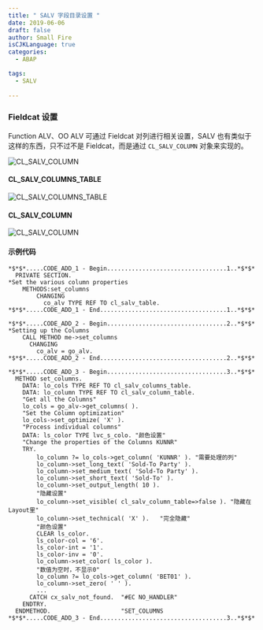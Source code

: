 ```yaml
---
title: " SALV 字段目录设置 "
date: 2019-06-06
draft: false
author: Small Fire
isCJKLanguage: true
categories: 
  - ABAP

tags: 
  - SALV
 
---
```


### Fieldcat 设置

Function ALV、OO ALV 可通过 Fieldcat 对列进行相关设置，SALV 也有类似于这样的东西，只不过不是 Fieldcat，而是通过 `CL_SALV_COLUMN` 对象来实现的。

![CL_SALV_COLUMN](/images/ABAP/SALV5.png)

#### CL_SALV_COLUMNS_TABLE

![CL_SALV_COLUMNS_TABLE](/images/ABAP/SALV6.png)

#### CL_SALV_COLUMN

![CL_SALV_COLUMN](/images/ABAP/SALV7.png)

#### 示例代码

```ABAP
*$*$*.....CODE_ADD_1 - Begin..................................1..*$*$*
  PRIVATE SECTION.
*Set the various column properties
    METHODS:set_columns
        CHANGING
          co_alv TYPE REF TO cl_salv_table.
*$*$*.....CODE_ADD_1 - End....................................1..*$*$*

*$*$*.....CODE_ADD_2 - Begin..................................2..*$*$*
*Setting up the Columns
    CALL METHOD me->set_columns
      CHANGING
        co_alv = go_alv.
*$*$*.....CODE_ADD_2 - End....................................2..*$*$*

*$*$*.....CODE_ADD_3 - Begin..................................3..*$*$*
  METHOD set_columns.
    DATA: lo_cols TYPE REF TO cl_salv_columns_table.
    DATA: lo_column TYPE REF TO cl_salv_column_table.
    "Get all the Columns"
    lo_cols = go_alv->get_columns( ).
    "Set the Column optimization"
    lo_cols->set_optimize( 'X' ).
    "Process individual columns"
    DATA: ls_color TYPE lvc_s_colo. "颜色设置"
    "Change the properties of the Columns KUNNR"
    TRY.
        lo_column ?= lo_cols->get_column( 'KUNNR' ). "需要处理的列"
        lo_column->set_long_text( 'Sold-To Party' ).
        lo_column->set_medium_text( 'Sold-To Party' ).
        lo_column->set_short_text( 'Sold-To' ).
        lo_column->set_output_length( 10 ).
        "隐藏设置"
        lo_column->set_visible( cl_salv_column_table=>false ). "隐藏在Layout里"
        lo_column->set_technical( 'X' ).   "完全隐藏"
        "颜色设置"
        CLEAR ls_color.
        ls_color-col = '6'.
        ls_color-int = '1'.
        ls_color-inv = '0'.
        lo_column->set_color( ls_color ).
        "数值为空时，不显示0"
        lo_column ?= lo_cols->get_column( 'BET01' ).
        lo_column->set_zero( ' ' ).
        ...
      CATCH cx_salv_not_found.  "#EC NO_HANDLER"
    ENDTRY.
  ENDMETHOD.                    "SET_COLUMNS
*$*$*.....CODE_ADD_3 - End....................................3..*$*$*
```

